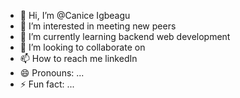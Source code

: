 - 👋 Hi, I’m @Canice Igbeagu
- 👀 I’m interested in meeting new peers
- 🌱 I’m currently learning backend web development
- 💞️ I’m looking to collaborate on 
- 📫 How to reach me linkedIn
- 😄 Pronouns: ...
- ⚡ Fun fact: ...

<!---
canice99/canice99 is a ✨ special ✨ repository because its `README.md` (this file) appears on your GitHub profile.
You can click the Preview link to take a look at your changes.
--->
